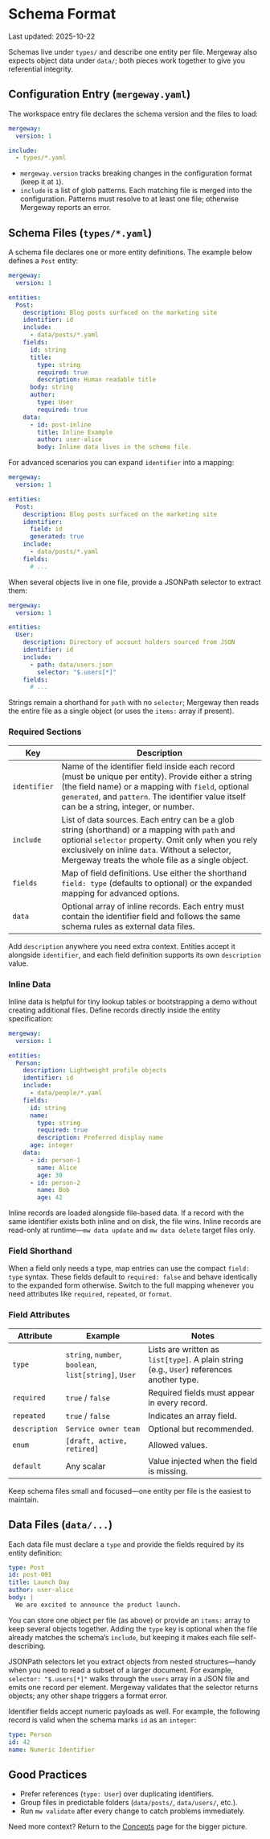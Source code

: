 # Schema Format

Last updated: 2025-10-22

Schemas live under `types/` and describe one entity per file. Mergeway also expects object data under `data/`; both pieces work together to give you referential integrity.

## Configuration Entry (`mergeway.yaml`)

The workspace entry file declares the schema version and the files to load:

```yaml
mergeway:
  version: 1

include:
  - types/*.yaml
```

- `mergeway.version` tracks breaking changes in the configuration format (keep it at `1`).
- `include` is a list of glob patterns. Each matching file is merged into the configuration. Patterns must resolve to at least one file; otherwise Mergeway reports an error.

## Schema Files (`types/*.yaml`)

A schema file declares one or more entity definitions. The example below defines a `Post` entity:

```yaml
mergeway:
  version: 1

entities:
  Post:
    description: Blog posts surfaced on the marketing site
    identifier: id
    include:
      - data/posts/*.yaml
    fields:
      id: string
      title:
        type: string
        required: true
        description: Human readable title
      body: string
      author:
        type: User
        required: true
    data:
      - id: post-inline
        title: Inline Example
        author: user-alice
        body: Inline data lives in the schema file.
```

For advanced scenarios you can expand `identifier` into a mapping:

```yaml
mergeway:
  version: 1

entities:
  Post:
    description: Blog posts surfaced on the marketing site
    identifier:
      field: id
      generated: true
    include:
      - data/posts/*.yaml
    fields:
      # ...
```

When several objects live in one file, provide a JSONPath selector to extract them:

```yaml
mergeway:
  version: 1

entities:
  User:
    description: Directory of account holders sourced from JSON
    identifier: id
    include:
      - path: data/users.json
        selector: "$.users[*]"
    fields:
      # ...
```

Strings remain a shorthand for `path` with no `selector`; Mergeway then reads the entire file as a single object (or uses the `items:` array if present).

### Required Sections

| Key          | Description                                                                                                                                                                                                                                               |
| ------------ | --------------------------------------------------------------------------------------------------------------------------------------------------------------------------------------------------------------------------------------------------------- |
| `identifier` | Name of the identifier field inside each record (must be unique per entity). Provide either a string (the field name) or a mapping with `field`, optional `generated`, and `pattern`. The identifier value itself can be a string, integer, or number.    |
| `include`    | List of data sources. Each entry can be a glob string (shorthand) or a mapping with `path` and optional `selector` property. Omit only when you rely exclusively on inline `data`. Without a selector, Mergeway treats the whole file as a single object. |
| `fields`     | Map of field definitions. Use either the shorthand `field: type` (defaults to optional) or the expanded mapping for advanced options.                                                                                                                     |
| `data`       | Optional array of inline records. Each entry must contain the identifier field and follows the same schema rules as external data files.                                                                                                                  |

Add `description` anywhere you need extra context. Entities accept it alongside `identifier`, and each field definition supports its own `description` value.

### Inline Data

Inline data is helpful for tiny lookup tables or bootstrapping a demo without creating additional files. Define records directly inside the entity specification:

```yaml
mergeway:
  version: 1

entities:
  Person:
    description: Lightweight profile objects
    identifier: id
    include:
      - data/people/*.yaml
    fields:
      id: string
      name:
        type: string
        required: true
        description: Preferred display name
      age: integer
    data:
      - id: person-1
        name: Alice
        age: 30
      - id: person-2
        name: Bob
        age: 42
```

Inline records are loaded alongside file-based data. If a record with the same identifier exists both inline and on disk, the file wins. Inline records are read-only at runtime—`mw data update` and `mw data delete` target files only.

### Field Shorthand

When a field only needs a type, map entries can use the compact `field: type` syntax. These fields default to `required: false` and behave identically to the expanded form otherwise. Switch to the full mapping whenever you need attributes like `required`, `repeated`, or `format`.

### Field Attributes

| Attribute     | Example                                               | Notes                                                                                     |
| ------------- | ----------------------------------------------------- | ----------------------------------------------------------------------------------------- |
| `type`        | `string`, `number`, `boolean`, `list[string]`, `User` | Lists are written as `list[type]`. A plain string (e.g., `User`) references another type. |
| `required`    | `true` / `false`                                      | Required fields must appear in every record.                                              |
| `repeated`    | `true` / `false`                                      | Indicates an array field.                                                                 |
| `description` | `Service owner team`                                  | Optional but recommended.                                                                 |
| `enum`        | `[draft, active, retired]`                            | Allowed values.                                                                           |
| `default`     | Any scalar                                            | Value injected when the field is missing.                                                 |

Keep schema files small and focused—one entity per file is the easiest to maintain.

## Data Files (`data/...`)

Each data file must declare a `type` and provide the fields required by its entity definition:

```yaml
type: Post
id: post-001
title: Launch Day
author: user-alice
body: |
  We are excited to announce the product launch.
```

You can store one object per file (as above) or provide an `items:` array to keep several objects together. Adding the `type` key is optional when the file already matches the schema’s `include`, but keeping it makes each file self-describing.

JSONPath selectors let you extract objects from nested structures—handy when you need to read a subset of a larger document. For example, `selector: "$.users[*]"` walks through the `users` array in a JSON file and emits one record per element. Mergeway validates that the selector returns objects; any other shape triggers a format error.

Identifier fields accept numeric payloads as well. For example, the following record is valid when the schema marks `id` as an `integer`:

```yaml
type: Person
id: 42
name: Numeric Identifier
```

## Good Practices

- Prefer references (`type: User`) over duplicating identifiers.
- Group files in predictable folders (`data/posts/`, `data/users/`, etc.).
- Run `mw validate` after every change to catch problems immediately.

Need more context? Return to the [Concepts](../concepts/README.md) page for the bigger picture.
